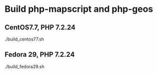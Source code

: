 # Build php-mapscript and php-geos
## CentOS7.7, PHP 7.2.24
./build_centos77.sh

## Fedora 29, PHP 7.2.24
./build_fedora29.sh


